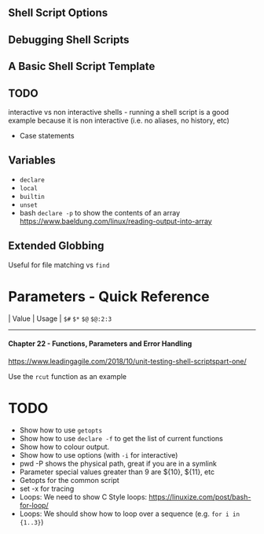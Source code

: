 ## Shell Script Options

## Debugging Shell Scripts

## A Basic Shell Script Template

## TODO

interactive vs non interactive shells - running a shell script is a good example because it is non interactive (i.e. no aliases, no history, etc)


 * Case statements

## Variables

- `declare`
- `local`
- `builtin`
- `unset`
- bash `declare -p` to show the contents of an array https://www.baeldung.com/linux/reading-output-into-array

## Extended Globbing

Useful for file matching vs `find`


# Parameters - Quick Reference


| Value | Usage |
`$#`
`$*`
`$@`
`$@:2:3`


---

#### Chapter 22 - Functions, Parameters and Error Handling

https://www.leadingagile.com/2018/10/unit-testing-shell-scriptspart-one/

Use the `rcut` function as an example

# TODO

- Show how to use `getopts`
- Show how to use `declare -f` to get the list of current functions
- Show how to colour output.
- Show how to use options (with `-i` for interactive)
- pwd -P shows the physical path, great if you are in a symlink
- Parameter special values greater than 9 are ${10}, ${11}, etc
- Getopts for the common script
- set -x for tracing
- Loops: We need to show C Style loops: https://linuxize.com/post/bash-for-loop/
- Loops: We should show how to loop over a sequence (e.g. `for i in {1..3}`)


